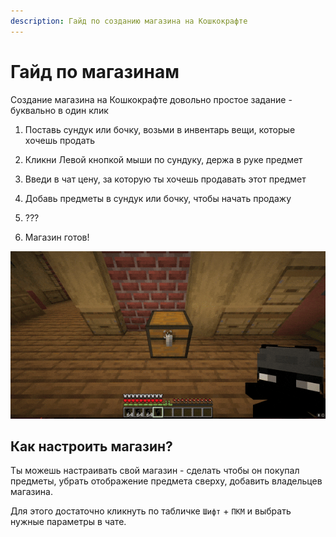 ```yaml
---
description: Гайд по созданию магазина на Кошкокрафте
---
```


# Гайд по магазинам

Создание магазина на Кошкокрафте довольно простое задание - буквально в один клик

1. Поставь сундук или бочку, возьми в инвентарь вещи, которые хочешь продать

2. Кликни Левой кнопкой мыши по сундуку, держа в руке предмет

3. Введи в чат цену, за которую ты хочешь продавать этот предмет

4. Добавь предметы в сундук или бочку, чтобы начать продажу

5. ???

6. Магазин готов!

![Создание магазина](/assets/guides/shop_create/shop_create.gif)

## Как настроить магазин?

Ты можешь настраивать свой магазин - сделать чтобы он покупал предметы, убрать отображение предмета сверху, добавить владельцев магазина.

Для этого достаточно кликнуть по табличке `Шифт` + `ПКМ` и выбрать нужные параметры в чате.